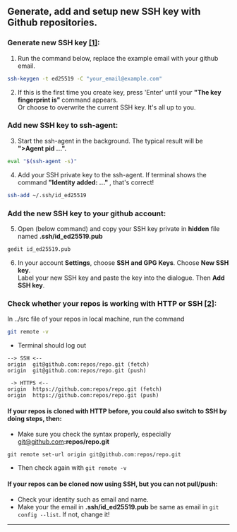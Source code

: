 ## Generate, add and setup new SSH key with Github repositories.
### Generate new SSH key [[1]](https://docs.github.com/en/authentication/connecting-to-github-with-ssh/generating-a-new-ssh-key-and-adding-it-to-the-ssh-agent):
1. Run the command below, replace the example email with your github email.
```bash
ssh-keygen -t ed25519 -C "your_email@example.com"
```
2. If this is the first time you create key, press 'Enter' until your <strong>"The key fingerprint is" </strong>command appears.  
Or choose to overwrite the current SSH key. It's all up to you.
### Add new SSH key to ssh-agent:
3. Start the ssh-agent in the background. The typical result will be  <strong>">Agent pid ...". </strong>
```bash
eval "$(ssh-agent -s)"
```
4. Add your SSH private key to the ssh-agent. If terminal shows the command <strong>"Identity added: ..." </strong>, that's correct!
```bash
ssh-add ~/.ssh/id_ed25519
```
### Add the new SSH key to your github account:
5. Open (below command) and copy your SSH key private in <strong>hidden</strong> file named <strong>.ssh/id_ed25519.pub</strong>
```bash
gedit id_ed25519.pub
```
6. In your account <strong>Settings</strong>, choose <strong>SSH and GPG Keys</strong>. Choose <strong>New SSH key</strong>.  
   Label your new SSH key and paste the key into the dialogue. Then <strong>Add SSH key</strong>.
### Check whether your repos is working with HTTP or SSH [[2]](https://gist.github.com/asksven/b37e8d83eca7f77484be9dd7af2b98e6):
In ../src file of your repos in local machine, run the command
```bash
git remote -v
```
- Terminal should log out
```
--> SSH <--
origin	git@github.com:repos/repo.git (fetch)
origin	git@github.com:repos/repo.git (push)

 -> HTTPS <--
origin	https://github.com:repos/repo.git (fetch)
origin	https://github.com:repos/repo.git (push)
```
#### If your repos is cloned with HTTP before, you could also switch to SSH by doing steps, then: 
- Make sure you check the syntax properly, especially git@github.com<strong>:repos/repo.git</strong>
```
git remote set-url origin git@github.com:repos/repo.git
```
- Then check again with ```git remote -v```
#### If your repos can be cloned now using SSH, but you can not pull/push:
- Check your identity such as email and name.
- Make your the email in <strong>.ssh/id_ed25519.pub</strong> be same as email in ```git config --list```. If not, change it!
-----------------
